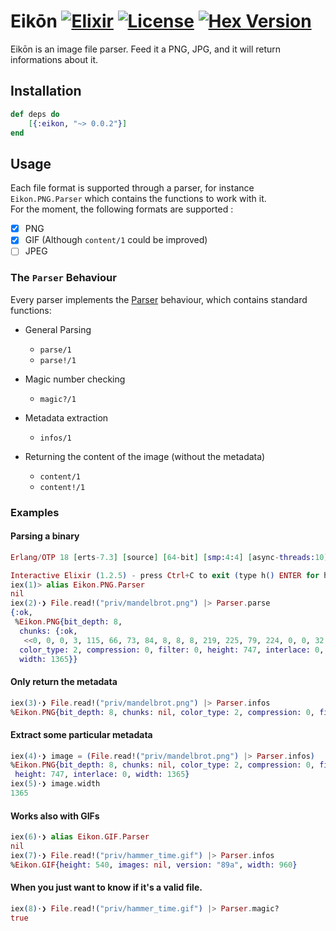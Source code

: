 # Eikōn [![Elixir](https://cdn.rawgit.com/tchoutri/Eikon/master/elixir.svg)](http://elixir-lang.org) [![License](https://img.shields.io/badge/license-MIT-blue.svg?style=flat-square)](https://raw.githubusercontent.com/tchoutri/eikon/master/LICENSE) [![Hex Version](http://img.shields.io/hexpm/v/eikon.svg?style=flat-square)](https://hex.pm/packages/eikon)

Eikōn is an image file parser. Feed it a PNG, JPG, and it will return informations about it.

## Installation

```Elixir
def deps do
    [{:eikon, "~> 0.0.2"}]
end
```

## Usage
Each file format is supported through a parser, for instance `Eikon.PNG.Parser` which contains the functions to work with it.  
For the moment, the following formats are supported :

- [x] PNG
- [x] GIF (Although `content/1` could be improved)
- [ ] JPEG

### The `Parser` Behaviour

Every parser implements the [Parser](lib/eikon.ex#L11) behaviour, which contains standard functions:

* General Parsing
    * `parse/1`
    * `parse!/1`

* Magic number checking
    * `magic?/1`

* Metadata extraction
    * `infos/1`
* Returning the content of the image (without the metadata)
    * `content/1`
    * `content!/1`


### Examples
#### Parsing a binary

```Elixir
Erlang/OTP 18 [erts-7.3] [source] [64-bit] [smp:4:4] [async-threads:10] [hipe] [kernel-poll:false]

Interactive Elixir (1.2.5) - press Ctrl+C to exit (type h() ENTER for help)
iex(1)> alias Eikon.PNG.Parser
nil
iex(2)⋅❯ File.read!("priv/mandelbrot.png") |> Parser.parse
{:ok,
 %Eikon.PNG{bit_depth: 8,
  chunks: {:ok,
   <<0, 0, 0, 3, 115, 66, 73, 84, 8, 8, 8, 219, 225, 79, 224, 0, 0, 32, 0, 73, 68, 65, 84, 120, 94, 237, 217, 235, 113, 228, 56, 150, 6, 208, 204, 117, 137, 52, 65, 46, 148, 13, 116, 161, 77, 40, ...>>},
  color_type: 2, compression: 0, filter: 0, height: 747, interlace: 0,
  width: 1365}}
```

#### Only return the metadata
```Elixir
iex(3)⋅❯ File.read!("priv/mandelbrot.png") |> Parser.infos
%Eikon.PNG{bit_depth: 8, chunks: nil, color_type: 2, compression: 0, filter: 0, height: 747, interlace: 0, width: 1365}
```

#### Extract some particular metadata
```Elixir
iex(4)⋅❯ image = (File.read!("priv/mandelbrot.png") |> Parser.infos)
%Eikon.PNG{bit_depth: 8, chunks: nil, color_type: 2, compression: 0, filter: 0,
 height: 747, interlace: 0, width: 1365}
iex(5)⋅❯ image.width
1365
```

#### Works also with GIFs
```Elixir
iex(6)⋅❯ alias Eikon.GIF.Parser
nil
iex(7)⋅❯ File.read!("priv/hammer_time.gif") |> Parser.infos
%Eikon.GIF{height: 540, images: nil, version: "89a", width: 960}
```

#### When you just want to know if it's a valid file.
```Elixir
iex(8)⋅❯ File.read!("priv/hammer_time.gif") |> Parser.magic?
true
```
